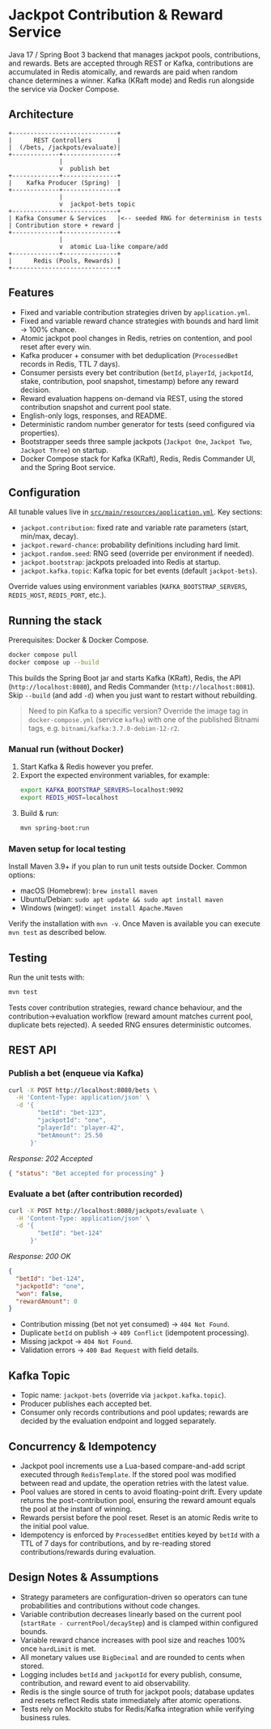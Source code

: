 # Jackpot Contribution & Reward Service

Java 17 / Spring Boot 3 backend that manages jackpot pools, contributions, and rewards. Bets are accepted through REST or Kafka, contributions are accumulated in Redis atomically, and rewards are paid when random chance determines a winner. Kafka (KRaft mode) and Redis run alongside the service via Docker Compose.

## Architecture

```
+-----------------------------+
|      REST Controllers       |
|  (/bets, /jackpots/evaluate)|
+-------------+---------------+
              |
              v  publish bet
+-------------+---------------+
|    Kafka Producer (Spring)  |
+-------------+---------------+
              |
              v  jackpot-bets topic
+-------------+---------------+
| Kafka Consumer & Services   |<-- seeded RNG for determinism in tests
| Contribution store + reward |
+-------------+---------------+
              |
              v  atomic Lua-like compare/add
+-------------+---------------+
|      Redis (Pools, Rewards) |
+-----------------------------+
```

## Features

- Fixed and variable contribution strategies driven by `application.yml`.
- Fixed and variable reward chance strategies with bounds and hard limit → 100% chance.
- Atomic jackpot pool changes in Redis, retries on contention, and pool reset after every win.
- Kafka producer + consumer with bet deduplication (`ProcessedBet` records in Redis, TTL 7 days).
- Consumer persists every bet contribution (`betId`, `playerId`, `jackpotId`, stake, contribution, pool snapshot, timestamp) before any reward decision.
- Reward evaluation happens on-demand via REST, using the stored contribution snapshot and current pool state.
- English-only logs, responses, and README.
- Deterministic random number generator for tests (seed configured via properties).
- Bootstrapper seeds three sample jackpots (`Jackpot One`, `Jackpot Two`, `Jackpot Three`) on startup.
- Docker Compose stack for Kafka (KRaft), Redis, Redis Commander UI, and the Spring Boot service.

## Configuration

All tunable values live in [`src/main/resources/application.yml`](src/main/resources/application.yml). Key sections:

- `jackpot.contribution`: fixed rate and variable rate parameters (start, min/max, decay).
- `jackpot.reward-chance`: probability definitions including hard limit.
- `jackpot.random.seed`: RNG seed (override per environment if needed).
- `jackpot.bootstrap`: jackpots preloaded into Redis at startup.
- `jackpot.kafka.topic`: Kafka topic for bet events (default `jackpot-bets`).

Override values using environment variables (`KAFKA_BOOTSTRAP_SERVERS`, `REDIS_HOST`, `REDIS_PORT`, etc.).

## Running the stack

Prerequisites: Docker & Docker Compose.

```bash
docker compose pull
docker compose up --build
```

This builds the Spring Boot jar and starts Kafka (KRaft), Redis, the API (`http://localhost:8080`), and Redis Commander (`http://localhost:8081`). Skip `--build` (and add `-d`) when you just want to restart without rebuilding.

> Need to pin Kafka to a specific version? Override the image tag in `docker-compose.yml` (service `kafka`) with one of the published Bitnami tags, e.g. `bitnami/kafka:3.7.0-debian-12-r2`.

### Manual run (without Docker)

1. Start Kafka & Redis however you prefer.
2. Export the expected environment variables, for example:
   ```bash
   export KAFKA_BOOTSTRAP_SERVERS=localhost:9092
   export REDIS_HOST=localhost
   ```
3. Build & run:
   ```bash
   mvn spring-boot:run
   ```

### Maven setup for local testing

Install Maven 3.9+ if you plan to run unit tests outside Docker. Common options:

- macOS (Homebrew): `brew install maven`
- Ubuntu/Debian: `sudo apt update && sudo apt install maven`
- Windows (winget): `winget install Apache.Maven`

Verify the installation with `mvn -v`. Once Maven is available you can execute `mvn test` as described below.

## Testing

Run the unit tests with:

```bash
mvn test
```

Tests cover contribution strategies, reward chance behaviour, and the contribution→evaluation workflow (reward amount matches current pool, duplicate bets rejected). A seeded RNG ensures deterministic outcomes.

## REST API

### Publish a bet (enqueue via Kafka)

```bash
curl -X POST http://localhost:8080/bets \
  -H 'Content-Type: application/json' \
  -d '{
        "betId": "bet-123",
        "jackpotId": "one",
        "playerId": "player-42",
        "betAmount": 25.50
      }'
```

_Response: 202 Accepted_

```json
{ "status": "Bet accepted for processing" }
```

### Evaluate a bet (after contribution recorded)

```bash
curl -X POST http://localhost:8080/jackpots/evaluate \
  -H 'Content-Type: application/json' \
  -d '{
        "betId": "bet-124"
      }'
```

_Response: 200 OK_

```json
{
  "betId": "bet-124",
  "jackpotId": "one",
  "won": false,
  "rewardAmount": 0
}
```

- Contribution missing (bet not yet consumed) → `404 Not Found`.
- Duplicate `betId` on publish → `409 Conflict` (idempotent processing).
- Missing jackpot → `404 Not Found`.
- Validation errors → `400 Bad Request` with field details.

## Kafka Topic

- Topic name: `jackpot-bets` (override via `jackpot.kafka.topic`).
- Producer publishes each accepted bet.
- Consumer only records contributions and pool updates; rewards are decided by the evaluation endpoint and logged separately.

## Concurrency & Idempotency

- Jackpot pool increments use a Lua-based compare-and-add script executed through `RedisTemplate`. If the stored pool was modified between read and update, the operation retries with the latest value.
- Pool values are stored in cents to avoid floating-point drift. Every update returns the post-contribution pool, ensuring the reward amount equals the pool at the instant of winning.
- Rewards persist before the pool reset. Reset is an atomic Redis write to the initial pool value.
- Idempotency is enforced by `ProcessedBet` entities keyed by `betId` with a TTL of 7 days for contributions, and by re-reading stored contributions/rewards during evaluation.

## Design Notes & Assumptions

- Strategy parameters are configuration-driven so operators can tune probabilities and contributions without code changes.
- Variable contribution decreases linearly based on the current pool (`startRate - currentPool/decayStep`) and is clamped within configured bounds.
- Variable reward chance increases with pool size and reaches 100% once `hardLimit` is met.
- All monetary values use `BigDecimal` and are rounded to cents when stored.
- Logging includes `betId` and `jackpotId` for every publish, consume, contribution, and reward event to aid observability.
- Redis is the single source of truth for jackpot pools; database updates and resets reflect Redis state immediately after atomic operations.
- Tests rely on Mockito stubs for Redis/Kafka integration while verifying business rules.
